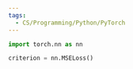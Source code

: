 ```yaml
---
tags:
  - CS/Programming/Python/PyTorch
---
```



```python
import torch.nn as nn

criterion = nn.MSELoss()

```